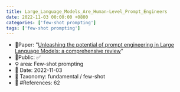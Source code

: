 ```yaml
---
title: Large_Language_Models_Are_Human-Level_Prompt_Engineers
date: 2022-11-03 00:00:00 +0800
categories: ['few-shot prompting']
tags: ['few-shot prompting']
---
```


- 📙Paper: "[Unleashing the potential of prompt engineering in Large Language Models: a comprehensive review](https://www.semanticscholar.org/paper/Unleashing-the-potential-of-prompt-engineering-in-a-Chen-Zhang/595c8d39a6155354fd7d8f62a4441be5c82e68da)"
- 🔑Public: ✅
- ⚲ area: Few-shot prompting
- 📅 Date: 2022-11-03
- 🔎 Taxonomy: fundamental / few-shot
- 📝 #References: 62
